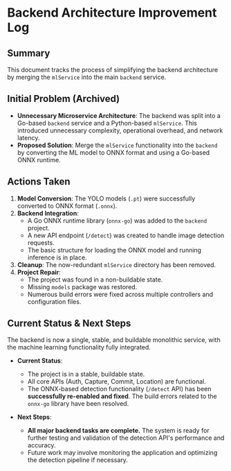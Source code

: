 # Backend Architecture Improvement Log

## Summary

This document tracks the process of simplifying the backend architecture by merging the `mlService` into the main `backend` service.

## Initial Problem (Archived)

- **Unnecessary Microservice Architecture**: The backend was split into a Go-based `backend` service and a Python-based `mlService`. This introduced unnecessary complexity, operational overhead, and network latency.
- **Proposed Solution**: Merge the `mlService` functionality into the `backend` by converting the ML model to ONNX format and using a Go-based ONNX runtime.

## Actions Taken

1.  **Model Conversion**: The YOLO models (`.pt`) were successfully converted to ONNX format (`.onnx`).
2.  **Backend Integration**:
    - A Go ONNX runtime library (`onnx-go`) was added to the `backend` project.
    - A new API endpoint (`/detect`) was created to handle image detection requests.
    - The basic structure for loading the ONNX model and running inference is in place.
3.  **Cleanup**: The now-redundant `mlService` directory has been removed.
4.  **Project Repair**:
    - The project was found in a non-buildable state.
    - Missing `models` package was restored.
    - Numerous build errors were fixed across multiple controllers and configuration files.

## Current Status & Next Steps

The backend is now a single, stable, and buildable monolithic service, with the machine learning functionality fully integrated.

- **Current Status**:
    - The project is in a stable, buildable state.
    - All core APIs (Auth, Capture, Commit, Location) are functional.
    - The ONNX-based detection functionality (`/detect` API) has been **successfully re-enabled and fixed**. The build errors related to the `onnx-go` library have been resolved.

- **Next Steps**:
    - **All major backend tasks are complete.** The system is ready for further testing and validation of the detection API's performance and accuracy.
    - Future work may involve monitoring the application and optimizing the detection pipeline if necessary.
